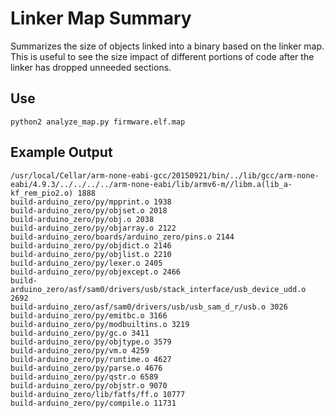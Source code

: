 # Linker Map Summary
Summarizes the size of objects linked into a binary based on the linker map.
This is useful to see the size impact of different portions of code after the
linker has dropped unneeded sections.

## Use
`python2 analyze_map.py firmware.elf.map`

## Example Output
```
/usr/local/Cellar/arm-none-eabi-gcc/20150921/bin/../lib/gcc/arm-none-eabi/4.9.3/../../../../arm-none-eabi/lib/armv6-m//libm.a(lib_a-kf_rem_pio2.o) 1888
build-arduino_zero/py/mpprint.o 1938
build-arduino_zero/py/objset.o 2018
build-arduino_zero/py/obj.o 2038
build-arduino_zero/py/objarray.o 2122
build-arduino_zero/boards/arduino_zero/pins.o 2144
build-arduino_zero/py/objdict.o 2146
build-arduino_zero/py/objlist.o 2210
build-arduino_zero/py/lexer.o 2405
build-arduino_zero/py/objexcept.o 2466
build-arduino_zero/asf/sam0/drivers/usb/stack_interface/usb_device_udd.o 2692
build-arduino_zero/asf/sam0/drivers/usb/usb_sam_d_r/usb.o 3026
build-arduino_zero/py/emitbc.o 3166
build-arduino_zero/py/modbuiltins.o 3219
build-arduino_zero/py/gc.o 3411
build-arduino_zero/py/objtype.o 3579
build-arduino_zero/py/vm.o 4259
build-arduino_zero/py/runtime.o 4627
build-arduino_zero/py/parse.o 4676
build-arduino_zero/py/qstr.o 6589
build-arduino_zero/py/objstr.o 9070
build-arduino_zero/lib/fatfs/ff.o 10777
build-arduino_zero/py/compile.o 11731
```
